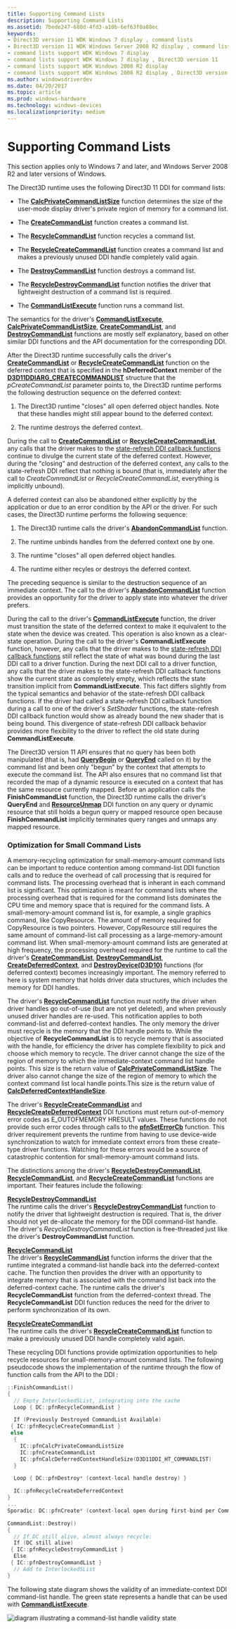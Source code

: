 ```yaml
---
title: Supporting Command Lists
description: Supporting Command Lists
ms.assetid: 7bede247-680d-4fd3-a10b-6ef63f0a88ec
keywords:
- Direct3D version 11 WDK Windows 7 display , command lists
- Direct3D version 11 WDK Windows Server 2008 R2 display , command lists
- command lists support WDK Windows 7 display
- command lists support WDK Windows 7 display , Direct3D version 11
- command lists support WDK Windows 2008 R2 display
- command lists support WDK Windows 2008 R2 display , Direct3D version 11
ms.author: windowsdriverdev
ms.date: 04/20/2017
ms.topic: article
ms.prod: windows-hardware
ms.technology: windows-devices
ms.localizationpriority: medium
---
```


# Supporting Command Lists


This section applies only to Windows 7 and later, and Windows Server 2008 R2 and later versions of Windows.

The Direct3D runtime uses the following Direct3D 11 DDI for command lists:

-   The [**CalcPrivateCommandListSize**](https://msdn.microsoft.com/library/windows/hardware/ff538278) function determines the size of the user-mode display driver's private region of memory for a command list.

-   The [**CreateCommandList**](https://msdn.microsoft.com/library/windows/hardware/ff540602) function creates a command list.

-   The [**RecycleCommandList**](https://msdn.microsoft.com/library/windows/hardware/ff569237) function recycles a command list.

-   The [**RecycleCreateCommandList**](https://msdn.microsoft.com/library/windows/hardware/ff569238) function creates a command list and makes a previously unused DDI handle completely valid again.

-   The [**DestroyCommandList**](https://msdn.microsoft.com/library/windows/hardware/ff552748) function destroys a command list.

-   The [**RecycleDestroyCommandList**](https://msdn.microsoft.com/library/windows/hardware/ff552748) function notifies the driver that lightweight destruction of a command list is required.

-   The [**CommandListExecute**](https://msdn.microsoft.com/library/windows/hardware/ff539476) function runs a command list.

The semantics for the driver's [**CommandListExecute**](https://msdn.microsoft.com/library/windows/hardware/ff539476), [**CalcPrivateCommandListSize**](https://msdn.microsoft.com/library/windows/hardware/ff538278), [**CreateCommandList**](https://msdn.microsoft.com/library/windows/hardware/ff540602), and [**DestroyCommandList**](https://msdn.microsoft.com/library/windows/hardware/ff552748) functions are mostly self explanatory, based on other similar DDI functions and the API documentation for the corresponding DDI.

After the Direct3D runtime successfully calls the driver's [**CreateCommandList**](https://msdn.microsoft.com/library/windows/hardware/ff540602) or [**RecycleCreateCommandList**](https://msdn.microsoft.com/library/windows/hardware/ff569238) function on the deferred context that is specified in the **hDeferredContext** member of the [**D3D11DDIARG\_CREATECOMMANDLIST**](https://msdn.microsoft.com/library/windows/hardware/ff542040) structure that the *pCreateCommandList* parameter points to, the Direct3D runtime performs the following destruction sequence on the deferred context:

1.  The Direct3D runtime "closes" all open deferred object handles. Note that these handles might still appear bound to the deferred context.

2.  The runtime destroys the deferred context.

During the call to [**CreateCommandList**](https://msdn.microsoft.com/library/windows/hardware/ff540602) or [**RecycleCreateCommandList**](https://msdn.microsoft.com/library/windows/hardware/ff569238), any calls that the driver makes to the [state-refresh DDI callback functions](https://msdn.microsoft.com/library/windows/hardware/ff552885) continue to divulge the current state of the deferred context. However, during the "closing" and destruction of the deferred context, any calls to the state-refresh DDI reflect that nothing is bound (that is, immediately after the call to *CreateCommandList* or *RecycleCreateCommandList*, everything is implicitly unbound).

A deferred context can also be abandoned either explicitly by the application or due to an error condition by the API or the driver. For such cases, the Direct3D runtime performs the following sequence:

1.  The Direct3D runtime calls the driver's [**AbandonCommandList**](https://msdn.microsoft.com/library/windows/hardware/ff538199) function.

2.  The runtime unbinds handles from the deferred context one by one.

3.  The runtime "closes" all open deferred object handles.

4.  The runtime either recyles or destroys the deferred context.

The preceding sequence is similar to the destruction sequence of an immediate context. The call to the driver's [**AbandonCommandList**](https://msdn.microsoft.com/library/windows/hardware/ff538199) function provides an opportunity for the driver to apply state into whatever the driver prefers.

During the call to the driver's [**CommandListExecute**](https://msdn.microsoft.com/library/windows/hardware/ff539476) function, the driver must transition the state of the deferred context to make it equivalent to the state when the device was created. This operation is also known as a clear-state operation. During the call to the driver's **CommandListExecute** function, however, any calls that the driver makes to the [state-refresh DDI callback functions](https://msdn.microsoft.com/library/windows/hardware/ff552885) still reflect the state of what was bound during the last DDI call to a driver function. During the next DDI call to a driver function, any calls that the driver makes to the state-refresh DDI callback functions show the current state as completely empty, which reflects the state transition implicit from **CommandListExecute**. This fact differs slightly from the typical semantics and behavior of the state-refresh DDI callback functions. If the driver had called a state-refresh DDI callback function during a call to one of the driver's *SetShader* functions, the state-refresh DDI callback function would show as already bound the new shader that is being bound. This divergence of state-refresh DDI callback behavior provides more flexibility to the driver to reflect the old state during **CommandListExecute**.

The Direct3D version 11 API ensures that no query has been both manipulated (that is, had [**QueryBegin**](https://msdn.microsoft.com/library/windows/hardware/ff569214) or [**QueryEnd**](https://msdn.microsoft.com/library/windows/hardware/ff569217) called on it) by the command list and been only "begun" by the context that attempts to execute the command list. The API also ensures that no command list that recorded the map of a dynamic resource is executed on a context that has the same resource currently mapped. Before an application calls the **FinishCommandList** function, the Direct3D runtime calls the driver's **QueryEnd** and [**ResourceUnmap**](https://msdn.microsoft.com/library/windows/hardware/ff569495) DDI function on any query or dynamic resource that still holds a begun query or mapped resource open because **FinishCommandList** implicitly terminates query ranges and unmaps any mapped resource.

### <span id="optimization_for_small_command_lists"></span><span id="OPTIMIZATION_FOR_SMALL_COMMAND_LISTS"></span> Optimization for Small Command Lists

A memory-recycling optimization for small-memory-amount command lists can be important to reduce contention among command-list DDI function calls and to reduce the overhead of call processing that is required for command lists. The processing overhead that is inherant in each command list is significant. This optimization is meant for command lists where the processing overhead that is required for the command lists dominates the CPU time and memory space that is required for the command lists. A small-memory-amount command list is, for example, a single graphics command, like CopyResource. The amount of memory required for CopyResource is two pointers. However, CopyResource still requires the same amount of command-list call processing as a large-memory-amount command list. When small-memory-amount command lists are generated at high frequency, the processing overhead required for the runtime to call the driver's [**CreateCommandList**](https://msdn.microsoft.com/library/windows/hardware/ff540602), [**DestroyCommandList**](https://msdn.microsoft.com/library/windows/hardware/ff552748), [**CreateDeferredContext**](https://msdn.microsoft.com/library/windows/hardware/ff540622), and [**DestroyDevice(D3D10)**](https://msdn.microsoft.com/library/windows/hardware/ff552768) functions (for deferred context) becomes increasingly important. The memory referred to here is system memory that holds driver data structures, which includes the memory for DDI handles.

The driver's [**RecycleCommandList**](https://msdn.microsoft.com/library/windows/hardware/ff569237) function must notify the driver when driver handles go out-of-use (but are not yet deleted), and when previously unused driver handles are re-used. This notification applies to both command-list and deferred-context handles. The only memory the driver must recycle is the memory that the DDI handle points to. While the objective of **RecycleCommandList** is to recycle memory that is associated with the handle, for efficiency the driver has complete flexibility to pick and choose which memory to recycle. The driver cannot change the size of the region of memory to which the immediate-context command list handle points. This size is the return value of [**CalcPrivateCommandListSize**](https://msdn.microsoft.com/library/windows/hardware/ff538278). The driver also cannot change the size of the region of memory to which the context command list local handle points.This size is the return value of [**CalcDeferredContextHandleSize**](https://msdn.microsoft.com/library/windows/hardware/ff538272).

The driver's [**RecycleCreateCommandList**](https://msdn.microsoft.com/library/windows/hardware/ff569238) and [**RecycleCreateDeferredContext**](https://msdn.microsoft.com/library/windows/hardware/ff569239) DDI functions must return out-of-memory error codes as E\_OUTOFMEMORY HRESULT values. These functions do not provide such error codes through calls to the [**pfnSetErrorCb**](https://msdn.microsoft.com/library/windows/hardware/ff568929) function. This driver requirement prevents the runtime from having to use device-wide synchronization to watch for immediate context errors from these create-type driver functions. Watching for these errors would be a source of catastrophic contention for small-memory-amount command lists.

The distinctions among the driver's [**RecycleDestroyCommandList**](https://msdn.microsoft.com/library/windows/hardware/ff552748), [**RecycleCommandList**](https://msdn.microsoft.com/library/windows/hardware/ff569237), and [**RecycleCreateCommandList**](https://msdn.microsoft.com/library/windows/hardware/ff569238) functions are important. Their features include the following:

<span id="RecycleDestroyCommandList"></span><span id="recycledestroycommandlist"></span><span id="RECYCLEDESTROYCOMMANDLIST"></span>[**RecycleDestroyCommandList**](https://msdn.microsoft.com/library/windows/hardware/ff552748)  
The runtime calls the driver's [**RecycleDestroyCommandList**](https://msdn.microsoft.com/library/windows/hardware/ff552748) function to notify the driver that lightweight destruction is required. That is, the driver should not yet de-allocate the memory for the DDI command-list handle. The driver's *RecycleDestroyCommandList* function is free-threaded just like the driver's **DestroyCommandList** function.

<span id="RecycleCommandList"></span><span id="recyclecommandlist"></span><span id="RECYCLECOMMANDLIST"></span>[**RecycleCommandList**](https://msdn.microsoft.com/library/windows/hardware/ff569237)  
The driver's [**RecycleCommandList**](https://msdn.microsoft.com/library/windows/hardware/ff569237) function informs the driver that the runtime integrated a command-list handle back into the deferred-context cache. The function then provides the driver with an opportunity to integrate memory that is associated with the command list back into the deferred-context cache. The runtime calls the driver's **RecycleCommandList** function from the deferred-context thread. The **RecycleCommandList** DDI function reduces the need for the driver to perform synchronization of its own.

<span id="RecycleCreateCommandList"></span><span id="recyclecreatecommandlist"></span><span id="RECYCLECREATECOMMANDLIST"></span>[**RecycleCreateCommandList**](https://msdn.microsoft.com/library/windows/hardware/ff569238)  
The runtime calls the driver's [**RecycleCreateCommandList**](https://msdn.microsoft.com/library/windows/hardware/ff569238) function to make a previously unused DDI handle completely valid again.

These recycling DDI functions provide optimization opportunities to help recycle resources for small-memory-amount command lists. The following pseudocode shows the implementation of the runtime through the flow of function calls from the API to the DDI :

```cpp
::FinishCommandList()
{
  // Empty InterlockedSList, integrating into the cache
  Loop { DC::pfnRecycleCommandList }

  If (Previously Destroyed CommandList Available)
 { IC::pfnRecycleCreateCommandList }
 else
  {
    IC::pfnCalcPrivateCommandListSize
    IC::pfnCreateCommandList
    IC::pfnCalcDeferredContextHandleSize(D3D11DDI_HT_COMMANDLIST)
  }

  Loop { DC::pfnDestroy* (context-local handle destroy) }

  IC::pfnRecycleCreateDeferredContext
}
...
Sporadic: DC::pfnCreate* (context-local open during first-bind per CommandList)

CommandList::Destroy()
{
  // If DC still alive, almost always recycle:
  If (DC still alive)
 { IC::pfnRecycleDestroyCommandList }
  Else
 { IC::pfnDestroyCommandList }
  // Add to InterlockedSList
}
```

The following state diagram shows the validity of an immediate-context DDI command-list handle. The green state represents a handle that can be used with [**CommandListExecute**](https://msdn.microsoft.com/library/windows/hardware/ff539476).

![diagram illustrating a command-list handle validity state](images/d3d11ddi2.png)

 

 





